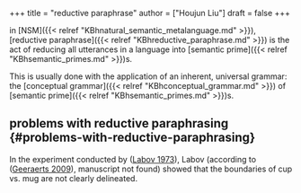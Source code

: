 +++
title = "reductive paraphrase"
author = ["Houjun Liu"]
draft = false
+++

in [NSM]({{< relref "KBhnatural_semantic_metalanguage.md" >}}), [reductive paraphrase]({{< relref "KBhreductive_paraphrase.md" >}}) is the act of reducing all utterances in a language into [semantic prime]({{< relref "KBhsemantic_primes.md" >}})s.

This is usually done with the application of an inherent, universal grammar: the [conceptual grammar]({{< relref "KBhconceptual_grammar.md" >}}) of [semantic prime]({{< relref "KBhsemantic_primes.md" >}})s.


## problems with reductive paraphrasing {#problems-with-reductive-paraphrasing}

In the experiment conducted by (<a href="#citeproc_bib_item_2">Labov 1973</a>), Labov (according to (<a href="#citeproc_bib_item_1">Geeraerts 2009</a>), manuscript not found) showed that the boundaries of cup vs. mug are not clearly delineated.